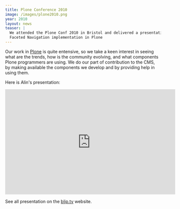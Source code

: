 ```yaml
---
title: Plone Conference 2010
image: /images/plone2010.png
year: 2010
layout: news
teaser: |
  We attended the Plone Conf 2010 in Bristol and delivered a presentation on
  Faceted Navigation implementation in Plone
---
```


Our work in [Plone][] is quite entensive, so we take a keen interest in seeing what
are the trends, how is the community evolving, and what components Plone programmers
are using. We do our part of contribution to the CMS, by making available the 
components we develop and by providing help in using them. 

Here is Alin's presentation:

<iframe src="http://blip.tv/play/hrhTgo%2B5IAI.html" width="550" height="339" frameborder="0" allowfullscreen></iframe><embed type="application/x-shockwave-flash" src="http://a.blip.tv/api.swf#hrhTgo+5IAI" style="display:none"></embed>

See all presentation on the [blip.tv][presentations] website.

[plone]: http://www.plone.org
[presentations]: http://blip.tv/plone-conference-2010